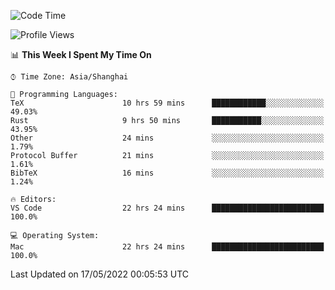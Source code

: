 <!--START_SECTION:waka-->
![Code Time](http://img.shields.io/badge/Code%20Time-1%2C318%20hrs%2020%20mins-blue)

![Profile Views](http://img.shields.io/badge/Profile%20Views-125-blue)

📊 **This Week I Spent My Time On** 

```text
⌚︎ Time Zone: Asia/Shanghai

💬 Programming Languages: 
TeX                      10 hrs 59 mins      ████████████░░░░░░░░░░░░░   49.03% 
Rust                     9 hrs 50 mins       ███████████░░░░░░░░░░░░░░   43.95% 
Other                    24 mins             ░░░░░░░░░░░░░░░░░░░░░░░░░   1.79% 
Protocol Buffer          21 mins             ░░░░░░░░░░░░░░░░░░░░░░░░░   1.61% 
BibTeX                   16 mins             ░░░░░░░░░░░░░░░░░░░░░░░░░   1.24%

🔥 Editors: 
VS Code                  22 hrs 24 mins      █████████████████████████   100.0%

💻 Operating System: 
Mac                      22 hrs 24 mins      █████████████████████████   100.0%

```


 Last Updated on 17/05/2022 00:05:53 UTC
<!--END_SECTION:waka-->
